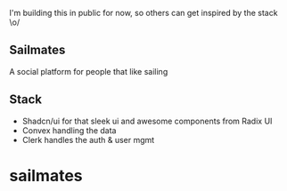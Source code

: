I'm building this in public for now, so others can get inspired by the stack \o/

## Sailmates

A social platform for people that like sailing

## Stack

- Shadcn/ui for that sleek ui and awesome components from Radix UI
- Convex handling the data
- Clerk handles the auth & user mgmt
# sailmates
